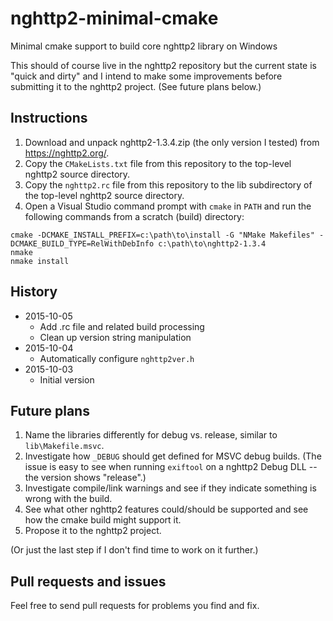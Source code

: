 # nghttp2-minimal-cmake
Minimal cmake support to build core nghttp2 library on Windows

This should of course live in the nghttp2 repository but the current state is "quick and dirty" and I intend to make some improvements before submitting it to the nghttp2 project.  (See future plans below.)

Instructions
------------

1. Download and unpack nghttp2-1.3.4.zip (the only version I tested) from https://nghttp2.org/.
2. Copy the `CMakeLists.txt` file from this repository to the top-level nghttp2 source directory.
3. Copy the `nghttp2.rc` file from this repository to the lib subdirectory of the top-level nghttp2 source directory.
4. Open a Visual Studio command prompt with `cmake` in `PATH` and run the following commands from a scratch (build) directory:
```
cmake -DCMAKE_INSTALL_PREFIX=c:\path\to\install -G "NMake Makefiles" -DCMAKE_BUILD_TYPE=RelWithDebInfo c:\path\to\nghttp2-1.3.4
nmake
nmake install
```

History
-------

* 2015-10-05
  * Add .rc file and related build processing
  * Clean up version string manipulation
* 2015-10-04
  * Automatically configure `nghttp2ver.h`
* 2015-10-03
  * Initial version

Future plans
------------

1. Name the libraries differently for debug vs. release, similar to `lib\Makefile.msvc`.
2. Investigate how `_DEBUG` should get defined for MSVC debug builds.  (The issue is easy to see when running `exiftool` on a nghttp2 Debug DLL -- the version shows "release".)
3. Investigate compile/link warnings and see if they indicate something is wrong with the build.
4. See what other nghttp2 features could/should be supported and see how the cmake build might support it.
5. Propose it to the nghttp2 project.
 
(Or just the last step if I don't find time to work on it further.)

Pull requests and issues
------------------------
Feel free to send pull requests for problems you find and fix.
